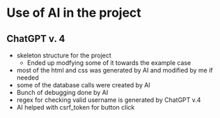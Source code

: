 # Use of AI in the project
## ChatGPT v. 4
* skeleton structure for the project
  * Ended up modfying some of it towards the example case
* most of the html and css was generated by AI and modified by me if needed
* some of the database calls were created by AI
* Bunch of debugging done by AI 
* regex for checking valid username is generated by ChatGPT v.4
* AI helped with csrf_token for button click